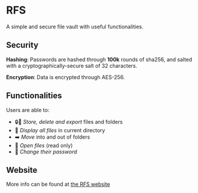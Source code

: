 # RFS

A simple and secure file vault with useful functionalities.

## Security

**Hashing**: Passwords are hashed through __100k__ rounds of sha256, and salted with a cryptographically-secure salt of 32 characters.

**Encryption**: Data is encrypted through AES-256.

## Functionalities

Users are able to:

 - 🔒📁 *Store, delete and export* files and folders 
 - 🔎 *Display all files* in current directory 
 - ➡️ *Move* into and out of folders 
 - 📝 *Open files* (read only) 
 - 🔑 *Change their password* 

## Website
More info can be found at [the RFS website](https://56cy.pythonanywhere.com/RFS)
